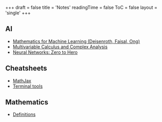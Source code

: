 +++
draft = false
title = 'Notes'
readingTime = false
ToC = false
layout = 'single'
+++

## AI
- [Mathematics for Machine Learning (Deisenroth, Faisal, Ong)](./ai/mathematics_for_machine_learning)
- [Multivariable Calculus and Complex Analysis](./ai/multivariable_calculus_and_complex_analysis)
- [Neural Networks: Zero to Hero](./ai/neural_networks_zero_to_hero)

## Cheatsheets
- [MathJax](./cheatsheets/mathjax.md)
- [Terminal tools](./cheatsheets/terminal_tools.md)

## Mathematics
- [Definitions](./mathematics/definitions)
